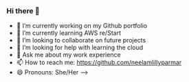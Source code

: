 ### Hi there 👋

- 🔭 I’m currently working on my Github portfolio
- 🌱 I’m currently learning AWS re/Start
- 👯 I’m looking to collaborate on future projects
- 🤔 I’m looking for help with learning the cloud
- 💬 Ask me about my work experience
- 📫 How to reach me: https://github.com/neelamlillyparmar
- 😄 Pronouns: She/Her
-->
